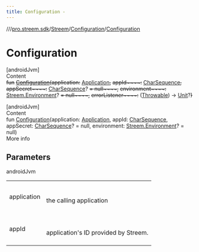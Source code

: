 ```yaml
---
title: Configuration -
---
```

//[<root>](../../../../index.md)/[pro.streem.sdk](../../index.md)/[Streem](../index.md)/[Configuration](index.md)/[Configuration](-configuration.md)



# Configuration  
[androidJvm]  
Content  
~~fun~~ [~~Configuration~~](-configuration.md)~~(~~~~application~~~~:~~ [Application](https://developer.android.com/reference/kotlin/android/app/Application.html)~~,~~ ~~appId~~~~:~~ [CharSequence](https://kotlinlang.org/api/latest/jvm/stdlib/kotlin/-char-sequence/index.html)~~,~~ ~~appSecret~~~~:~~ [CharSequence](https://kotlinlang.org/api/latest/jvm/stdlib/kotlin/-char-sequence/index.html)? ~~= null~~~~,~~ ~~environment~~~~:~~ [Streem.Environment](../-environment/index.md)? ~~= null~~~~,~~ ~~errorListener~~~~:~~ ([Throwable](https://kotlinlang.org/api/latest/jvm/stdlib/kotlin/-throwable/index.html)) -> [Unit](https://kotlinlang.org/api/latest/jvm/stdlib/kotlin/-unit/index.html)?~~)~~  


[androidJvm]  
Content  
fun [Configuration](-configuration.md)(application: [Application](https://developer.android.com/reference/kotlin/android/app/Application.html), appId: [CharSequence](https://kotlinlang.org/api/latest/jvm/stdlib/kotlin/-char-sequence/index.html), appSecret: [CharSequence](https://kotlinlang.org/api/latest/jvm/stdlib/kotlin/-char-sequence/index.html)? = null, environment: [Streem.Environment](../-environment/index.md)? = null)  
More info  


## Parameters  
  
androidJvm  
  
| | |
|---|---|
| <a name="pro.streem.sdk/Streem.Configuration/Configuration/#android.app.Application#kotlin.CharSequence#kotlin.CharSequence?#pro.streem.sdk.Streem.Environment?/PointingToDeclaration/"></a>application| <a name="pro.streem.sdk/Streem.Configuration/Configuration/#android.app.Application#kotlin.CharSequence#kotlin.CharSequence?#pro.streem.sdk.Streem.Environment?/PointingToDeclaration/"></a><br><br>the calling application<br><br>|
| <a name="pro.streem.sdk/Streem.Configuration/Configuration/#android.app.Application#kotlin.CharSequence#kotlin.CharSequence?#pro.streem.sdk.Streem.Environment?/PointingToDeclaration/"></a>appId| <a name="pro.streem.sdk/Streem.Configuration/Configuration/#android.app.Application#kotlin.CharSequence#kotlin.CharSequence?#pro.streem.sdk.Streem.Environment?/PointingToDeclaration/"></a><br><br>application's ID provided by Streem.<br><br>|
  
  



